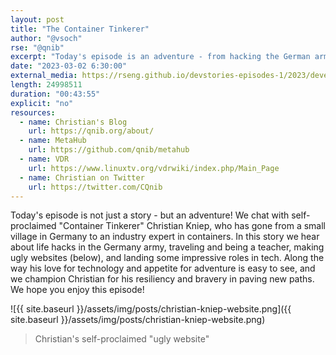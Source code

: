 ```yaml
---
layout: post
title: "The Container Tinkerer"
author: "@vsoch"
rse: "@qnib"
excerpt: "Today's episode is an adventure - from hacking the German army to starting a company!"
date: "2023-03-02 6:30:00"
external_media: https://rseng.github.io/devstories-episodes-1/2023/developer-stories-christian-kniep-episode-82.mp3
length: 24998511
duration: "00:43:55"
explicit: "no"
resources:
  - name: Christian's Blog
    url: https://qnib.org/about/
  - name: MetaHub
    url: https://github.com/qnib/metahub
  - name: VDR
    url: https://www.linuxtv.org/vdrwiki/index.php/Main_Page
  - name: Christian on Twitter
    url: https://twitter.com/CQnib
---
```


Today's episode is not just a story - but an adventure! We chat with self-proclaimed "Container Tinkerer" 
Christian Kniep, who has gone from a small village in Germany to an industry expert in containers.
In this story we hear about life hacks in the Germany army, traveling and being a teacher, making ugly websites (below),
and landing some impressive roles in tech. Along the way his love for technology and appetite for
adventure is easy to see, and we champion Christian for his resiliency and bravery in paving new paths.
We hope you enjoy this episode! 

![{{ site.baseurl }}/assets/img/posts/christian-kniep-website.png]({{ site.baseurl }}/assets/img/posts/christian-kniep-website.png)

> Christian's self-proclaimed "ugly website"
